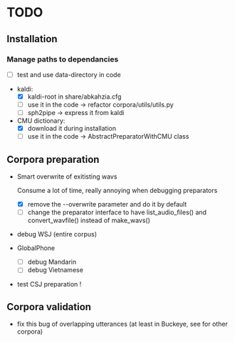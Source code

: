# TODO

## Installation

### Manage paths to dependancies

- [ ] test and use data-directory in code

- kaldi:
  - [X] kaldi-root in share/abkahzia.cfg
  - [ ] use it in the code -> refactor corpora/utils/utils.py
  - [ ] sph2pipe -> express it from kaldi

- CMU dictionary:
  - [X] download it during installation
  - [ ] use it in the code -> AbstractPreparatorWithCMU class

## Corpora preparation

- Smart overwrite of exitisting wavs

    Consume a lot of time, really annoying when debugging preparators
    - [X] remove the --overwrite parameter and do it by default
    - [ ] change the preparator interface to have list_audio_files() and
      convert_wavfile() instead of make_wavs()

- debug WSJ (entire corpus)

- GlobalPhone
  - [ ] debug Mandarin
  - [ ] debug Vietnamese

- test CSJ preparation !

## Corpora validation

- fix this bug of overlapping utterances (at least in
  Buckeye, see for other corpora)
